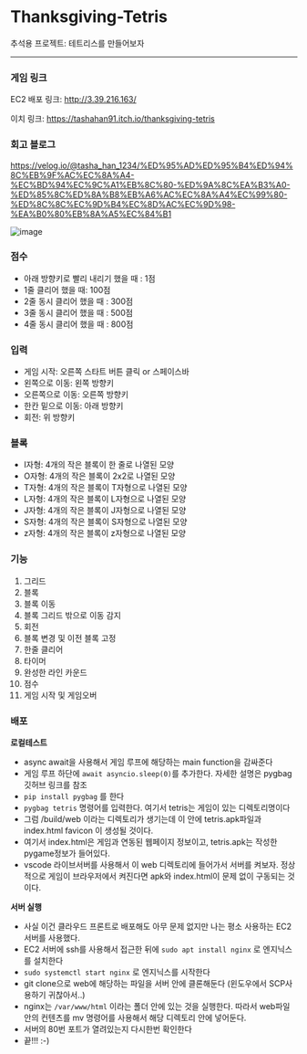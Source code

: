 # Thanksgiving-Tetris

추석용 프로젝트: 테트리스를 만들어보자
***
### 게임 링크
EC2 배포 링크:
http://3.39.216.163/

이치 링크: 
https://tashahan91.itch.io/thanksgiving-tetris

### 회고 블로그
https://velog.io/@tasha_han_1234/%ED%95%AD%ED%95%B4%ED%94%8C%EB%9F%AC%EC%8A%A4-%EC%BD%94%EC%9C%A1%EB%8C%80-%ED%9A%8C%EA%B3%A0-%ED%85%8C%ED%8A%B8%EB%A6%AC%EC%8A%A4%EC%99%80-%ED%8C%8C%EC%9D%B4%EC%8D%AC%EC%9D%98-%EA%B0%80%EB%8A%A5%EC%84%B1

![image](https://github.com/Madung2/thanksgiving-tetris/assets/104334219/a19bf9d6-9fb8-401e-8acd-91d5fb3f4700)

### 점수
* 아래 방향키로 빨리 내리기 했을 때 : 1점
* 1줄 클리어 했을 때: 100점
* 2줄 동시 클리어 했을 때 : 300점
* 3줄 동시 클리어 했을 때 : 500점
* 4줄 동시 클리어 했을 때 : 800점


### 입력
* 게임 시작: 오른쪽 스타트 버튼 클릭 or 스페이스바
* 왼쪽으로 이동: 왼쪽 방향키
* 오른쪽으로 이동: 오른쪽 방향키
* 한칸 밑으로 이동: 아래 방향키
* 회전: 위 방향키

### 블록

* I자형: 4개의 작은 블록이 한 줄로 나열된 모양
* O자형: 4개의 작은 블록이 2x2로 나열된 모양
* T자형: 4개의 작은 블록이 T자형으로 나열된 모양
* L자형: 4개의 작은 블록이 L자형으로 나열된 모양
* J자형: 4개의 작은 블록이 J자형으로 나열된 모양
* S자형: 4개의 작은 블록이 S자형으로 나열된 모양
* z자형: 4개의 작은 블록이 z자형으로 나열된 모양


### 기능
1) 그리드
2) 블록
3) 블록 이동
4) 블록 그리드 밖으로 이동 감지
5) 회전
6) 블록 변경 및 이전 블록 고정
7) 한줄 클리어
8) 타이머
9) 완성한 라인 카운드
10) 점수
11) 게임 시작 및 게임오버


### 배포
**로컬테스트**
* async await을 사용해서 게임 루프에 해당하는 main function을 감싸준다
* 게임 루프 하단에 `await asyncio.sleep(0)`를 추가한다. 자세한 설명은 pygbag 깃허브 링크를 참조
* `pip install pygbag` 를 한다
* `pygbag tetris` 명령어를 입력한다. 여기서 tetris는 게임이 있는 디렉토리명이다
* 그럼 /build/web 이라는 디렉토리가 생기는데 이 안에 tetris.apk파일과 index.html favicon 이 생성될 것이다.
* 여기서 index.html은 게임과 연동된 웹페이지 정보이고, tetris.apk는 작성한 pygame정보가 들어있다.
* vscode 라이브서버를 사용해서 이 web 디렉토리에 들어가서 서버를 켜보자. 정상적으로 게임이 브라우저에서 켜진다면 apk와 index.html이 문제 없이 구동되는 것이다.

**서버 실행**
* 사실 이건 클라우드 프론트로 배포해도 아무 문제 없지만 나는 평소 사용하는 EC2서버를 사용했다.
* EC2 서버에 ssh를 사용해서 접근한 뒤에 `sudo apt install nginx` 로 엔지닉스를 설치한다
* `sudo systemctl start nginx` 로 엔지닉스를 시작한다
* git clone으로 web에 해당하는 파일을 서버 안에 클론해둔다 (윈도우에서 SCP사용하기 귀찮아서..)
* nginx는 `/var/www/html` 이라는 폴더 안에 있는 것을 실행한다. 따라서 web파일 안의 컨텐츠를 mv 명령어를 사용해서 해당 디렉토리 안에 넣어둔다.
* 서버의 80번 포트가 열려있는지 다시한번 확인한다
*  끝!!! :-)
